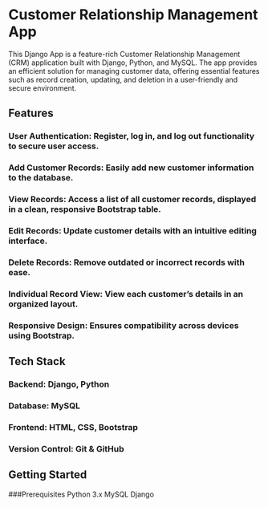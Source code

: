 # Customer Relationship Management App
This Django App is a feature-rich Customer Relationship Management (CRM) application built with Django, Python, and MySQL. The app provides an efficient solution for managing customer data, offering essential features such as record creation, updating, and deletion in a user-friendly and secure environment.

## Features
### User Authentication: Register, log in, and log out functionality to secure user access.
### Add Customer Records: Easily add new customer information to the database.
### View Records: Access a list of all customer records, displayed in a clean, responsive Bootstrap table.
### Edit Records: Update customer details with an intuitive editing interface.
### Delete Records: Remove outdated or incorrect records with ease.
### Individual Record View: View each customer’s details in an organized layout.
### Responsive Design: Ensures compatibility across devices using Bootstrap.
## Tech Stack
### Backend: Django, Python
### Database: MySQL
### Frontend: HTML, CSS, Bootstrap
### Version Control: Git & GitHub
## Getting Started
###Prerequisites
Python 3.x
MySQL
Django


